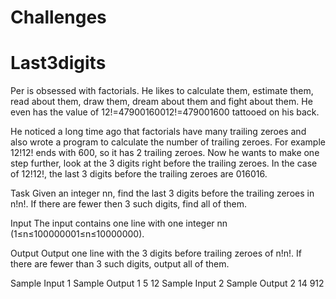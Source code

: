 # Challenges

# Last3digits

Per is obsessed with factorials. He likes to calculate them, estimate them, read about them, draw them, dream about them and fight about them. He even has the value of 12!=47900160012!=479001600 tattooed on his back.

He noticed a long time ago that factorials have many trailing zeroes and also wrote a program to calculate the number of trailing zeroes. For example 12!12! ends with 600, so it has 2 trailing zeroes. Now he wants to make one step further, look at the 3 digits right before the trailing zeroes. In the case of 12!12!, the last 3 digits before the trailing zeroes are 016016.

Task
Given an integer nn, find the last 3 digits before the trailing zeroes in n!n!. If there are fewer then 3 such digits, find all of them.

Input
The input contains one line with one integer nn (1≤n≤100000001≤n≤10000000).

Output
Output one line with the 3 digits before trailing zeroes of n!n!. If there are fewer than 3 such digits, output all of them.

Sample Input 1	Sample Output 1
5                 12
Sample Input 2	Sample Output 2
14                912
